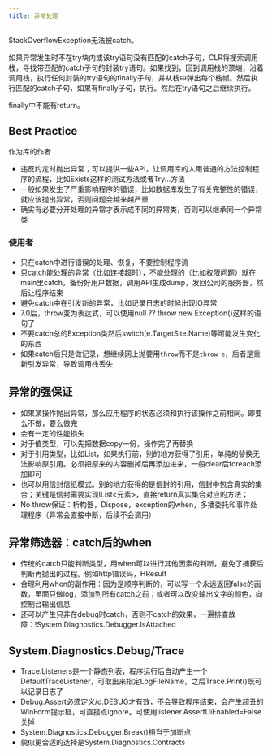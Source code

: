 ```yaml
---
title: 异常处理
---
```


StackOverflowException无法被catch。

如果异常发生时不在try块内或该try语句没有匹配的catch子句，CLR将搜索调用栈，寻找带匹配的catch子句的封装try语句。如果找到，回到调用栈的顶端，沿着调用栈，执行任何封装的try语句的finally子句，并从栈中弹出每个栈帧。然后执行匹配的catch子句，如果有finally子句，执行。然后在try语句之后继续执行。

finally中不能有return。

Best Practice
-------------

作为库的作者

* 违反约定时抛出异常；可以提供一些API，让调用库的人用普通的方法控制程序的流程，比如Exists这样的测试方法或者Try...方法
* 一般如果发生了严重影响程序的错误，比如数据库发生了有关完整性的错误，就应该抛出异常，否则问题会越来越严重
* 确实有必要分开处理的异常才表示成不同的异常类，否则可以继承同一个异常类

### 使用者

* 只在catch中进行错误的处理、恢复，不要控制程序流
* 只catch能处理的异常（比如连接超时），不能处理的（比如权限问题）就在main里catch，备份好用户数据，调用API生成dump，发回公司的服务器，然后让程序结束
* 避免catch中在引发新的异常，比如记录日志的时候出现IO异常
* 7.0后，throw变为表达式，可以使用null ?? throw new Exception()这样的语句了
* 不要catch总的Exception类然后switch(e.TargetSite.Name)等可能发生变化的东西
* 如果catch后只是做记录，想继续网上抛要用`throw`而不是`throw e`，后者是重新引发异常，导致调用栈丢失

异常的强保证
------------

* 如果某操作抛出异常，那么应用程序的状态必须和执行该操作之前相同。即要么不做，要么做完
* 会有一定的性能损失
* 对于值类型，可以先把数据copy一份，操作完了再替换
* 对于引用类型，比如List，如果执行前，别的地方获得了引用，单纯的替换无法影响原引用。必须把原来的内容删掉后再添加进来，一般clear后foreach添加即可
* 也可以用信封信纸模式。别的地方获得的是信封的引用，信封中包含真实的集合；关键是信封需要实现IList\<元素\>，直接return真实集合对应的方法；
* No throw保证：析构器，Dispose，exception的when，多播委托和事件处理程序（异常会直接中断，后续不会调用）

异常筛选器：catch后的when
-------------------------

* 传统的catch只能判断类型，用when可以进行其他因素的判断，避免了捕获后判断再抛出的过程。例如http错误码，HResult
* 合理利用when的副作用：因为是顺序判断的，可以写一个永远返回false的函数，里面只做log，添加到所有catch之前；或者可以改变输出文字的颜色，向控制台输出信息
* 还可以产生只非在debug时catch，否则不catch的效果，一遍排查故障：!System.Diagnostics.Debugger.IsAttached

## System.Diagnostics.Debug/Trace

* Trace.Listeners是一个静态列表，程序运行后自动产生一个DefaultTraceListener，可取出来指定LogFileName，之后Trace.Print()既可以记录日志了
* Debug.Assert必须定义/d:DEBUG才有效，不会导致程序结束，会产生超丑的WinForm提示框，可直接点ignore。可使用listener.AssertUiEnabled=False关掉
* System.Diagnostics.Debugger.Break()相当于加断点
* 貌似更合适的选择是System.Diagnostics.Contracts
